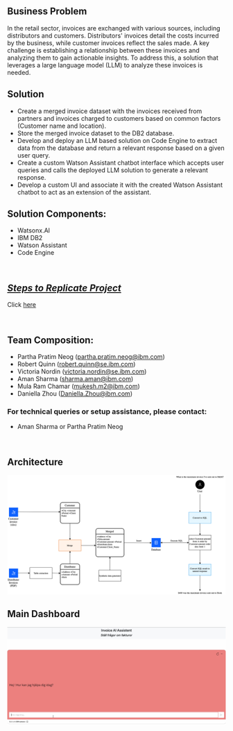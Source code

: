 ## Business Problem
In the retail sector, invoices are exchanged with various sources, including distributors and customers. Distributors' invoices detail the costs incurred by the business, while customer invoices reflect the sales made. A key challenge is establishing a relationship between these invoices and analyzing them to gain actionable insights. To address this, a solution that leverages a large language model (LLM) to analyze these invoices is needed.


## Solution 
- Create a merged invoice dataset with the invoices received from partners and invoices charged to customers based on common factors (Customer name and location).
- Store the merged invoice dataset to the DB2 database.
- Develop and deploy an LLM based solution on Code Engine to extract data from the database and return a relevant response based on a given user query.
- Create a custom Watson Assistant chatbot interface which accepts user queries and calls the deployed LLM solution to generate a relevant response.
- Develop a custom UI and associate it with the created Watson Assistant chatbot to act as an extension of the assistant.

## Solution Components:
- Watsonx.AI
- IBM DB2
- Watson Assistant
- Code Engine

<br>

## _[Steps to Replicate Project](setup.md)_
Click [here](setup.md)

<br>

## Team Composition:

- Partha Pratim Neog (partha.pratim.neog@ibm.com)
- Robert Quinn (robert.quinn@se.ibm.com)
- Victoria Nordin (victoria.nordin@se.ibm.com)
- Aman Sharma (sharma.aman@ibm.com)
- Mula Ram Chamar (mukesh.m2@ibm.com)
- Daniella Zhou (Daniella.Zhou@ibm.com)

### For technical queries or setup assistance, please contact:
- Aman Sharma or Partha Pratim Neog

<br>

## Architecture
![](assets/architecture.png)

## Main Dashboard
![](assets/dashboard.png)